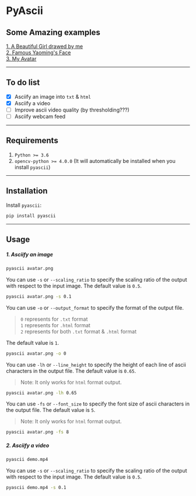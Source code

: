 # PyAscii

## Some Amazing examples
[1. A Beautiful Girl drawed by me](http://zhoudaxia.eu/PyAscii/examples/test1.html)  
[2. Famous Yaoming's Face](http://zhoudaxia.eu/PyAscii/examples/yaoming.html)  
[3. My Avatar](http://zhoudaxia.eu/PyAscii/examples/avatar.html)

---
## To do list
- [x] Asciify an image into `txt` & `html`
- [x] Asciify a video
- [ ] Improve ascii video quality (by thresholding???)
- [ ] Asciify webcam feed

---
## Requirements
1. `Python >= 3.6`
2. `opencv-python >= 4.0.0` (It will automatically be installed when you install `pyascii`)

---
## Installation
Install `pyascii`:

```bash
pip install pyascii
```

---

## Usage
##### 1. Asciify an image
```bash
pyascii avatar.png
```
You can use `-s` or `--scaling_ratio` to specify the scaling ratio of the output with respect to the input image. The default value is `0.5`.  
```bash
pyascii avatar.png -s 0.1
```

You can use `-o` or `--output_format` to specify the format of the output file.  
>`0` represents for `.txt` format  
`1` represents for `.html` format  
`2` represents for both `.txt` format & `.html` format

The default value is `1`.
```bash
pyascii avatar.png -o 0
```

You can use `-lh` or `--line_height` to specify the height of each line of ascii characters in the output file. The default value is `0.65`.
> Note: It only works for `html` format output.
```bash
pyascii avatar.png -lh 0.65
```

You can use `-fs` or `--font_size` to specify the font size of ascii characters in the output file. The default value is `5`.
> Note: It only works for `html` format output.
```bash
pyascii avatar.png -fs 8
```

##### 2. Asciify a video
```bash
pyascii demo.mp4
```
You can use `-s` or `--scaling_ratio` to specify the scaling ratio of the output with respect to the input image. The default value is `0.5`.  
```bash
pyascii demo.mp4 -s 0.1
```
